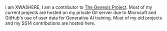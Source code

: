 I am XWASHERE, I am a contributor to [The Genesis Project](https://sburb.me). Most of my current projects are hosted on my private Git server due to Microsoft and GitHub's use of user data for Generative AI training. Most of my old projects and my SS14 contributions are hosted here.
